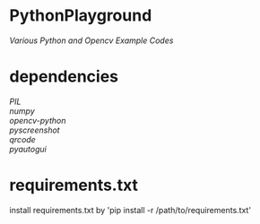 # PythonPlayground
_Various Python and Opencv Example Codes_

# dependencies
_PIL  
numpy  
opencv-python  
pyscreenshot  
qrcode  
pyautogui_  

# requirements.txt
install requirements.txt by 'pip install -r /path/to/requirements.txt'

